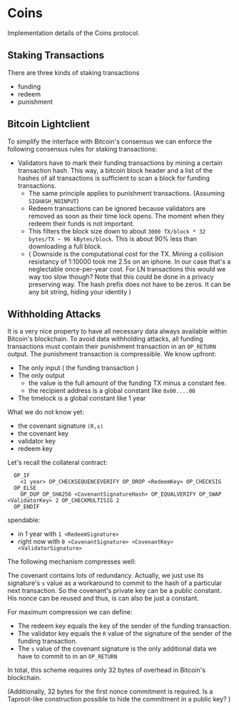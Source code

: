 # Coins 

Implementation details of the Coins protocol.

## Staking Transactions
There are three kinds of staking transactions 
  - funding 
  - redeem
  - punishment
  
## Bitcoin Lightclient

To simplify the interface with Bitcoin's consensus we can enforce the following consensus rules for staking transactions:
- Validators have to mark their funding transactions by mining a certain transaction hash. This way, a bitcoin block header and a list of the hashes of all transactions is sufficient to scan a block for funding transactions.
  - The same principle applies to punishment transactions. (Assuming `SIGHASH_NOINPUT`)
  - Redeem transactions can be ignored because validators are removed as soon as their time lock opens. The moment when they redeem their funds is not important.
  - This filters the block size down to about `3000 TX/block * 32 bytes/TX ~ 96 kBytes/block`. This is about 90% less than downloading a full block.
  - ( Downside is the computational cost for the TX. Mining a collision resistancy of 1:10000 took me 2.5s on an iphone. In our case that's a neglectable once-per-year cost. For LN transactions this would we way too slow though? Note that this could be done in a privacy preserving way. The hash prefix does not have to be zeros. It can be any bit string, hiding your identity ) 
  
  
## Withholding Attacks
It is a very nice property to have all necessary data always available within Bitcoin's blockchain.
To avoid data withholding attacks, all funding transactions must contain their punishment transaction in an `OP_RETURN` output.
The punishment transaction is compressible. We know upfront:
- The only input ( the funding transaction )
- The only output
  - the value is the full amount of the funding TX minus a constant fee.
  - the recipient address is a global constant like `0x00....00`
- The timelock is a global constant like 1 year

What we do not know yet:
- the covenant signature `(R,s)`
- the covenant key
- validator key 
- redeem key

Let's recall the collateral contract:

```
  OP_IF
    <1 year> OP_CHECKSEQUENCEVERIFY OP_DROP <RedeemKey> OP_CHECKSIG
  OP_ELSE
    OP_DUP OP_SHA256 <CovenantSignatureHash> OP_EQUALVERIFY OP_SWAP <ValidatorKey> 2 OP_CHECKMULTISIG 2
  OP_ENDIF
```
spendable:
  - in 1 year with `1 <RedeemSignature>`
  - right now with `0 <CovenantSignature> <CovenantKey> <ValidatorSignature>`
  
The following mechanism compresses well: 

The covenant contains lots of redundancy. Actually, we just use its signature's `s` value as a workaround to commit to the hash of a particular next transaction.
So the covenant's private key can be a public constant. His nonce can be reused and thus, is can also be just a constant.

For maximum compression we can define: 
  - The redeem key equals the key of the sender of the funding transaction. 
  - The validator key equals the `R` value of the signature of the sender of the funding transaction.
  - The `s` value of the covenant signature is the only additional data we have to commit to in an `OP_RETURN`

In total, this scheme requires only 32 bytes of overhead in Bitcoin's blockchain.

(Additionally, 32 bytes for the first nonce commitment is required. Is a Taproot-like construction possible to hide the commitment in a public key? )

